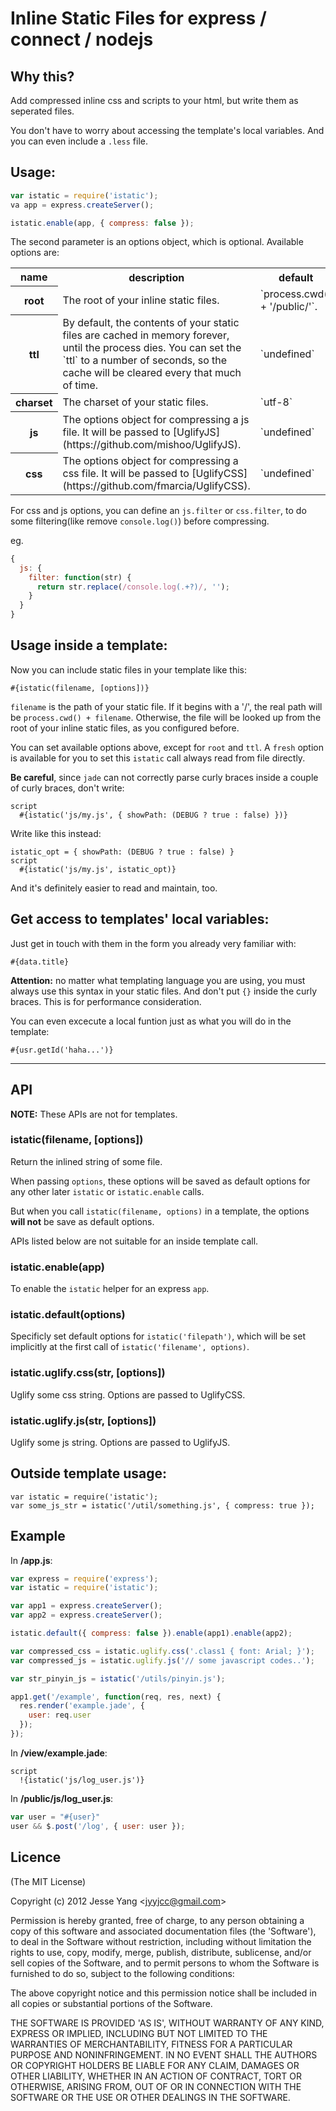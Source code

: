 # Inline Static Files for express / connect / nodejs

## Why this?

Add compressed inline css and scripts to your html, but write them as seperated files.

You don't have to worry about accessing the template's local variables. And you can even include a `.less` file.

## Usage:

```javascript
var istatic = require('istatic');
va app = express.createServer();

istatic.enable(app, { compress: false });
```

The second parameter is an options object, which is optional. Available options are:

<table>
  <tr>
  	<th>name</th>
  	<th>description</th>
  	<th>default</th>
  </tr>
  <tr>
    <th>root</th>
    <td>The root of your inline static files.</td>
    <td>`process.cwd() + '/public/'`. </td>
  </tr>
  <tr>
    <th>ttl</th>
    <td>By default, the contents of your static files are cached in memory forever, until the process dies. You can set the `ttl` to a number of seconds, so the cache will be cleared every that much of time.
    </td>
    <td>`undefined`</td>
  </tr>
  <tr>
    <th>charset </th>
    <td>The charset of your static files.</td>
    <td>`utf-8`</td>
  </tr>
  <tr>
    <th>js</th>
    <td>The options object for compressing a js file. It will be passed to [UglifyJS](https://github.com/mishoo/UglifyJS). </td>
    <td>`undefined`</td>
  </tr>
  <tr>
    <th>css</th>
    <td>The options object for compressing a css file. It will be passed to [UglifyCSS](https://github.com/fmarcia/UglifyCSS).
    </td>
    <td>`undefined`</td>
</tr>
</table>

For css and js options, you can define an `js.filter` or `css.filter`, to do some filtering(like remove `console.log()`) before compressing.

eg.

```javascript
{
  js: {
    filter: function(str) {
      return str.replace(/console.log(.+?)/, '');
    }
  }
}
```

## Usage inside a template: 

Now you can include static files in your template like this:

    #{istatic(filename, [options])}

`filename` is the path of your static file. If it begins with a '/', the real path will be `process.cwd() + filename`. Otherwise, the file will be looked up from the root of your inline static files, as you configured before.   

You can set available options above, except for `root` and `ttl`. A `fresh` option is available for you to set this `istatic` call always read from file directly.

**Be careful**, since `jade` can not correctly parse curly braces inside a couple of curly braces, don't write:

    script
      #{istatic('js/my.js', { showPath: (DEBUG ? true : false) })}

Write like this instead:

    istatic_opt = { showPath: (DEBUG ? true : false) }
    script
      #{istatic('js/my.js', istatic_opt)}

And it's definitely easier to read and maintain, too.

## Get access to templates' local variables:

Just get in touch with them in the form you already very familiar with:
   
    #{data.title}

**Attention:** no matter what templating language you are using, you must always use this syntax in your static files.
And don't put `{}` inside the curly braces. This is for performance consideration.

You can even excecute a local funtion just as what you will do in the template:  

    #{usr.getId('haha...')}

<hr>

## API

**NOTE:** These APIs are not for templates.

### istatic(filename, [options])

Return the inlined string of some file.

When passing `options`, these options will be saved as default options for any other later `istatic` or `istatic.enable` calls.

But when you call `istatic(filename, options)` in a template, the options **will not** be save as default options.

APIs listed below are not suitable for an inside template call.

### istatic.enable(app)

To enable the `istatic` helper for an express `app`.

### istatic.default(options)

Specificly set default options for `istatic('filepath')`, which will be set implicitly at the first call of `istatic('filename', options)`.

### istatic.uglify.css(str, [options])

Uglify some css string. Options are passed to UglifyCSS.

### istatic.uglify.js(str, [options])

Uglify some js string. Options are passed to UglifyJS.

## Outside template usage:

    var istatic = require('istatic');
    var some_js_str = istatic('/util/something.js', { compress: true });

## Example 

In **/app.js**:

```javascript
var express = require('express');
var istatic = require('istatic');

var app1 = express.createServer();
var app2 = express.createServer();

istatic.default({ compress: false }).enable(app1).enable(app2);

var compressed_css = istatic.uglify.css('.class1 { font: Arial; }');
var compressed_js = istatic.uglify.js('// some javascript codes..');

var str_pinyin_js = istatic('/utils/pinyin.js');

app1.get('/example', function(req, res, next) {
  res.render('example.jade', {
    user: req.user
  });
});
```

In **/view/example.jade**:

```haml
script
  !{istatic('js/log_user.js')}
```

In **/public/js/log_user.js**:

```javascript
var user = "#{user}"
user && $.post('/log', { user: user });
```

## Licence 

(The MIT License)

Copyright (c) 2012 Jesse Yang &lt;jyyjcc@gmail.com&gt;

Permission is hereby granted, free of charge, to any person obtaining a copy of this software and associated documentation files (the 'Software'), to deal in the Software without restriction, including without limitation the rights to use, copy, modify, merge, publish, distribute, sublicense, and/or sell copies of the Software, and to permit persons to whom the Software is furnished to do so, subject to the following conditions:

The above copyright notice and this permission notice shall be included in all copies or substantial portions of the Software.

THE SOFTWARE IS PROVIDED 'AS IS', WITHOUT WARRANTY OF ANY KIND, EXPRESS OR IMPLIED, INCLUDING BUT NOT LIMITED TO THE WARRANTIES OF MERCHANTABILITY, FITNESS FOR A PARTICULAR PURPOSE AND NONINFRINGEMENT. IN NO EVENT SHALL THE AUTHORS OR COPYRIGHT HOLDERS BE LIABLE FOR ANY CLAIM, DAMAGES OR OTHER LIABILITY, WHETHER IN AN ACTION OF CONTRACT, TORT OR OTHERWISE, ARISING FROM, OUT OF OR IN CONNECTION WITH THE SOFTWARE OR THE USE OR OTHER DEALINGS IN THE SOFTWARE.
